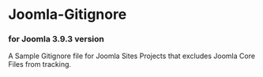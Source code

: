 # Joomla-Gitignore 
### for Joomla 3.9.3 version 
A Sample Gitignore file for Joomla Sites Projects that excludes Joomla Core Files from tracking.


